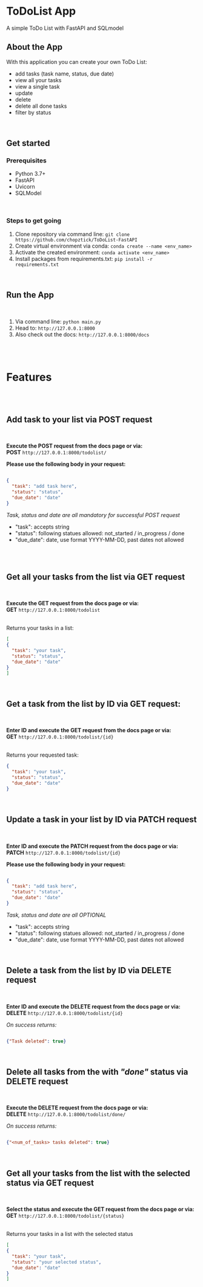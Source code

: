 # ToDoList App
A simple ToDo List with FastAPI and SQLmodel
<br/>

## About the App

With this application you can create your own ToDo List:
* add tasks (task name, status, due date)
* view all your tasks
* view a single task
* update
* delete
* delete all done tasks
* filter by status
<br/>

## Get started

### Prerequisites

* Python 3.7+
* FastAPI
* Uvicorn
* SQLModel

<br/>

### Steps to get going

  1. Clone repository via command line: `git clone https://github.com/chopztick/ToDoList-FastAPI`
  3. Create virtual environment via conda: `conda create --name <env_name>`
  4. Activate the created environment: `conda activate <env_name>`
  5. Install packages from requirements.txt: `pip install -r requirements.txt`
<br/>

## Run the App
<br/>

1. Via command line: `python main.py`
2. Head to: `http://127.0.0.1:8000`
3. Also check out the docs: `http://127.0.0.1:8000/docs`
<br/>
<br/>

# Features
<br/>
<br/>

## Add task to your list via POST request
<br/>

**Execute the POST request from the docs page or via:**
<br/> **POST** `http://127.0.0.1:8000/todolist/`
<br/>

**Please use the following body in your request:**
<br/>
```JSON

{
  "task": "add task here",
  "status": "status",
  "due_date": "date"
}

```

*Task, status and date are all mandatory for successful POST request*
<br/>
 * "task": accepts string
 * "status": following statues allowed: not_started / in_progress / done
 * "due_date": date, use format YYYY-MM-DD, past dates not allowed

<br/>
<br/>

## Get all your tasks from the list via GET request
<br/>

**Execute the GET request from the docs page or via:**
<br/> **GET** `http://127.0.0.1:8000/todolist`

<br/>
Returns your tasks in a list:

```JSON
[
{
  "task": "your task",
  "status": "status",
  "due_date": "date"
}
]
```
<br/>

## Get a task from the list by ID via GET request:
<br/>

**Enter ID and execute the GET request from the docs page or via:**
<br/> **GET** `http://127.0.0.1:8000/todolist/{id}`

<br/>
Returns your requested task:

```JSON
{
  "task": "your task",
  "status": "status",
  "due_date": "date"
}
```
<br/>

## Update a task in your list by ID via PATCH request
<br/>

**Enter ID and execute the PATCH request from the docs page or via:**
<br/> **PATCH** `http://127.0.0.1:8000/todolist/{id}`
<br/>

**Please use the following body in your request:**
<br/>
```JSON

{
  "task": "add task here",
  "status": "status",
  "due_date": "date"
}

```

*Task, status and date are all OPTIONAL*
<br/>
 * "task": accepts string
 * "status": following statues allowed: not_started / in_progress / done
 * "due_date": date, use format YYYY-MM-DD, past dates not allowed

<br/>

## Delete a task from the list by ID via DELETE request
<br/>

**Enter ID and execute the DELETE request from the docs page or via:**
<br/> **DELETE** `http://127.0.0.1:8000/todolist/{id}`
<br/>

*On success returns:*
```JSON

{"Task deleted": true}

```

<br/>

## Delete all tasks from the with *"done"* status via DELETE request
<br/>

**Execute the DELETE request from the docs page or via:**
<br/> **DELETE** `http://127.0.0.1:8000/todolist/done/`
<br/>

*On success returns:*
```JSON

{"<num_of_tasks> tasks deleted": true}

```
<br/>

## Get all your tasks from the list with the selected status via GET request
<br/>

**Select the status and execute the GET request from the docs page or via:** 
<br/> **GET** `http://127.0.0.1:8000/todolist/{status}`

<br/>
Returns your tasks in a list with the selected status

```JSON
[
{
  "task": "your task",
  "status": "your selected status",
  "due_date": "date"
}
]
```
<br/>
